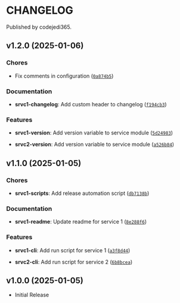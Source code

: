 # CHANGELOG

Published by codejedi365.

<!-- version list -->

## v1.2.0 (2025-01-06)

### Chores

- Fix comments in configuration ([`0a874b5`](https://github.com/codejedi365/psr-monorepo-poweralpha/commit/0a874b5b7a86f5c10b0403d670457d895c1411ea))

### Documentation

- **srvc1-changelog**: Add custom header to changelog ([`f194cb3`](https://github.com/codejedi365/psr-monorepo-poweralpha/commit/f194cb335b2bf8c1b8391b9f379735e422e4ea34))

### Features

- **srvc1-version**: Add version variable to service module ([`5d24983`](https://github.com/codejedi365/psr-monorepo-poweralpha/commit/5d24983d88b76e2d1c51706bb1fd5c24f66baf88))

- **srvc2-version**: Add version variable to service module ([`a526b84`](https://github.com/codejedi365/psr-monorepo-poweralpha/commit/a526b84af2e2138abd2545b04cf5bb331bf20079))


## v1.1.0 (2025-01-05)

### Chores

- **srvc1-scripts**: Add release automation script ([`db7138b`](https://github.com/codejedi365/psr-monorepo-poweralpha/commit/db7138b3be7704620ca1ecdd6fa9eb14edd3f5c0))

### Documentation

- **srvc1-readme**: Update readme for service 1 ([`8e288f6`](https://github.com/codejedi365/psr-monorepo-poweralpha/commit/8e288f65a9e5ce77cdda6506176263aa0cba4966))

### Features

- **srvc1-cli**: Add run script for service 1 ([`a3f8d44`](https://github.com/codejedi365/psr-monorepo-poweralpha/commit/a3f8d44c89450c52088e3f8603829c6326b938b5))

- **srvc2-cli**: Add run script for service 2 ([`6b8bcea`](https://github.com/codejedi365/psr-monorepo-poweralpha/commit/6b8bcea3bfb4f53cd243147d4bccd5d39b980584))


## v1.0.0 (2025-01-05)

- Initial Release